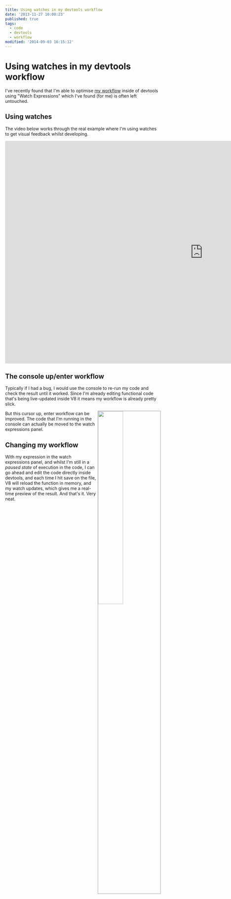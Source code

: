 ```yaml
---
title: Using watches in my devtools workflow
date: '2013-11-27 10:00:23'
published: true
tags:
  - code
  - devtools
  - workflow
modified: '2014-09-03 16:15:12'
---
```

# Using watches in my devtools workflow

I've recently found that I'm able to optimise [my workflow](/2013/07/18/my-workflow-v3-full-coding-stack/) inside of devtools
using "Watch Expressions" which I've found (for me) is often left untouched.

<!--more-->

## Using watches

The video below works through the real example where I'm using watches to get
visual feedback whilst developing.

<iframe width="1280" height="720" src="https://www.youtube-nocookie.com/embed/_gL4FCchTEI?hd=1" frameborder="0" allowfullscreen></iframe>

## The console up/enter workflow

Typically if I had a bug, I would use the console to re-run my code and check
the result until it worked. Since I'm already editing functional code that's
being live-updated inside V8 it means my workflow is already pretty slick.

<img src="/images/watch.gif" style="border:1px solid #999; float:right;margin-left: 5px; margin-bottom: 5px; width: 40%;">But this cursor up, enter workflow can be improved. The code that I'm running in the console can actually be moved to the watch expressions panel.

## Changing my workflow

With my expression in the watch expressions panel, and whilst I'm still in a *paused state* of execution in the code, I can go ahead and edit the code directly inside devtools, and each time I hit save on the file, V8 will reload the function in memory, and my watch updates, which gives me a real-time preview of the result. And that's it. Very neat.
